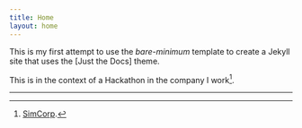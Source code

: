```yaml
---
title: Home
layout: home
---
```


This is my first attempt to use the *bare-minimum* template to create a Jekyll site that uses the [Just the Docs] theme. 

This is in the context of a Hackathon in the company I work[^1]. 

----
[^1]: [SimCorp](https://www.simcorp.com/).

